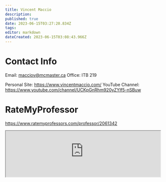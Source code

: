 ```yaml
---
title: Vincent Maccio
description: 
published: true
date: 2023-06-15T03:27:20.834Z
tags: 
editor: markdown
dateCreated: 2023-06-15T03:08:43.966Z
---
```


# Contact Info
Email: macciov@mcmaster.ca
Office: ITB 219

Personal Site: https://www.vincentmaccio.com/
YouTube Channel: https://www.youtube.com/channel/UCKpGnRhm920yZYlf5-nSBuw

# RateMyProfessor
https://www.ratemyprofessors.com/professor/2061342

<iframe src="https://www.ratemyprofessors.com/professor/2061342" title="RateMyProfessors" width=100% />